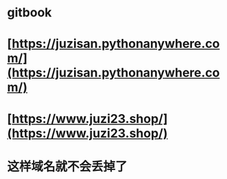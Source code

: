 # gitbook
# [https://juzisan.pythonanywhere.com/](https://juzisan.pythonanywhere.com/)
# [https://www.juzi23.shop/](https://www.juzi23.shop/)
# 这样域名就不会丢掉了